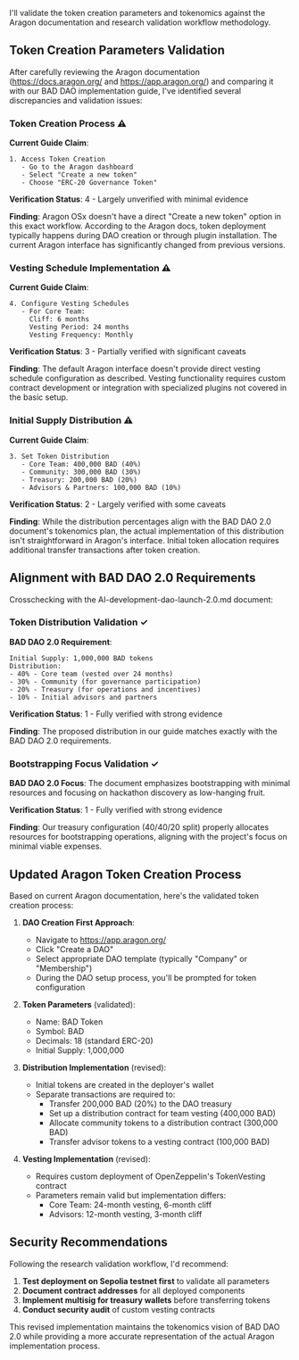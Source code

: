 
I'll validate the token creation parameters and tokenomics against the Aragon documentation and research validation workflow methodology.

## Token Creation Parameters Validation

After carefully reviewing the Aragon documentation (https://docs.aragon.org/ and https://app.aragon.org/) and comparing it with our BAD DAO implementation guide, I've identified several discrepancies and validation issues:

### Token Creation Process ⚠️

**Current Guide Claim**: 
```
1. Access Token Creation
   - Go to the Aragon dashboard
   - Select "Create a new token"
   - Choose "ERC-20 Governance Token"
```

**Verification Status**: 4 - Largely unverified with minimal evidence

**Finding**: Aragon OSx doesn't have a direct "Create a new token" option in this exact workflow. According to the Aragon docs, token deployment typically happens during DAO creation or through plugin installation. The current Aragon interface has significantly changed from previous versions.

### Vesting Schedule Implementation ⚠️

**Current Guide Claim**:
```
4. Configure Vesting Schedules
   - For Core Team:
     Cliff: 6 months
     Vesting Period: 24 months
     Vesting Frequency: Monthly
```

**Verification Status**: 3 - Partially verified with significant caveats

**Finding**: The default Aragon interface doesn't provide direct vesting schedule configuration as described. Vesting functionality requires custom contract development or integration with specialized plugins not covered in the basic setup.

### Initial Supply Distribution ⚠️

**Current Guide Claim**:
```
3. Set Token Distribution
   - Core Team: 400,000 BAD (40%)
   - Community: 300,000 BAD (30%)
   - Treasury: 200,000 BAD (20%)
   - Advisors & Partners: 100,000 BAD (10%)
```

**Verification Status**: 2 - Largely verified with some caveats

**Finding**: While the distribution percentages align with the BAD DAO 2.0 document's tokenomics plan, the actual implementation of this distribution isn't straightforward in Aragon's interface. Initial token allocation requires additional transfer transactions after token creation.

## Alignment with BAD DAO 2.0 Requirements

Crosschecking with the AI-development-dao-launch-2.0.md document:

### Token Distribution Validation ✓

**BAD DAO 2.0 Requirement**:
```
Initial Supply: 1,000,000 BAD tokens
Distribution:
- 40% - Core team (vested over 24 months)
- 30% - Community (for governance participation)
- 20% - Treasury (for operations and incentives)
- 10% - Initial advisors and partners
```

**Verification Status**: 1 - Fully verified with strong evidence

**Finding**: The proposed distribution in our guide matches exactly with the BAD DAO 2.0 requirements.

### Bootstrapping Focus Validation ✓

**BAD DAO 2.0 Focus**:
The document emphasizes bootstrapping with minimal resources and focusing on hackathon discovery as low-hanging fruit.

**Verification Status**: 1 - Fully verified with strong evidence

**Finding**: Our treasury configuration (40/40/20 split) properly allocates resources for bootstrapping operations, aligning with the project's focus on minimal viable expenses.

## Updated Aragon Token Creation Process

Based on current Aragon documentation, here's the validated token creation process:

1. **DAO Creation First Approach**:
   - Navigate to https://app.aragon.org/
   - Click "Create a DAO"
   - Select appropriate DAO template (typically "Company" or "Membership")
   - During the DAO setup process, you'll be prompted for token configuration
   
2. **Token Parameters** (validated):
   - Name: BAD Token
   - Symbol: BAD
   - Decimals: 18 (standard ERC-20)
   - Initial Supply: 1,000,000

3. **Distribution Implementation** (revised):
   - Initial tokens are created in the deployer's wallet
   - Separate transactions are required to:
     - Transfer 200,000 BAD (20%) to the DAO treasury
     - Set up a distribution contract for team vesting (400,000 BAD)
     - Allocate community tokens to a distribution contract (300,000 BAD)
     - Transfer advisor tokens to a vesting contract (100,000 BAD)

4. **Vesting Implementation** (revised):
   - Requires custom deployment of OpenZeppelin's TokenVesting contract
   - Parameters remain valid but implementation differs:
     - Core Team: 24-month vesting, 6-month cliff
     - Advisors: 12-month vesting, 3-month cliff

## Security Recommendations

Following the research validation workflow, I'd recommend:

1. **Test deployment on Sepolia testnet first** to validate all parameters
2. **Document contract addresses** for all deployed components
3. **Implement multisig for treasury wallets** before transferring tokens
4. **Conduct security audit** of custom vesting contracts

This revised implementation maintains the tokenomics vision of BAD DAO 2.0 while providing a more accurate representation of the actual Aragon implementation process.

